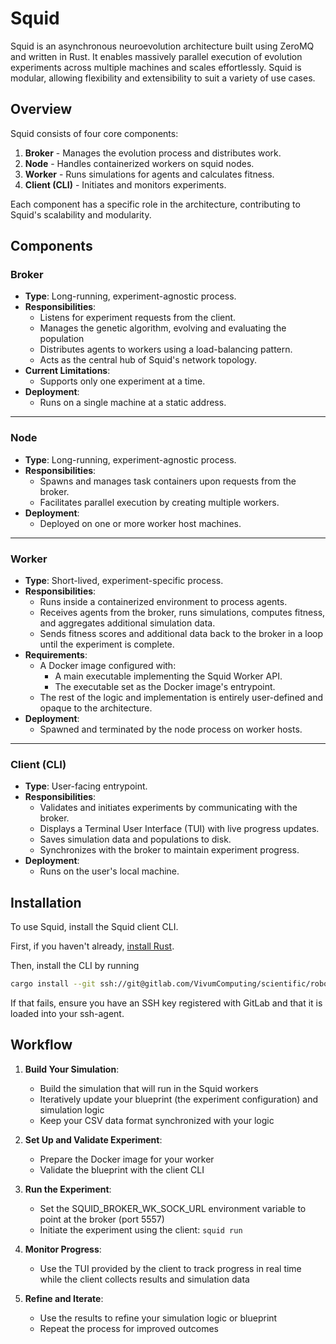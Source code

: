 # Squid

Squid is an asynchronous neuroevolution architecture built using ZeroMQ and written in Rust. It enables massively parallel execution of evolution experiments across multiple machines and scales effortlessly. Squid is modular, allowing flexibility and extensibility to suit a variety of use cases.

## Overview

Squid consists of four core components:

1. **Broker** - Manages the evolution process and distributes work.
2. **Node** - Handles containerized workers on squid nodes.
3. **Worker** - Runs simulations for agents and calculates fitness.
4. **Client (CLI)** - Initiates and monitors experiments.

Each component has a specific role in the architecture, contributing to Squid's scalability and modularity.

## Components

### Broker
- **Type**: Long-running, experiment-agnostic process.
- **Responsibilities**:
  - Listens for experiment requests from the client.
  - Manages the genetic algorithm, evolving and evaluating the population
  - Distributes agents to workers using a load-balancing pattern.
  - Acts as the central hub of Squid's network topology.
- **Current Limitations**:
  - Supports only one experiment at a time.
- **Deployment**:
  - Runs on a single machine at a static address.

---

### Node
- **Type**: Long-running, experiment-agnostic process.
- **Responsibilities**:
  - Spawns and manages task containers upon requests from the broker.
  - Facilitates parallel execution by creating multiple workers.
- **Deployment**:
  - Deployed on one or more worker host machines.

---

### Worker
- **Type**: Short-lived, experiment-specific process.
- **Responsibilities**:
  - Runs inside a containerized environment to process agents.
  - Receives agents from the broker, runs simulations, computes fitness, and aggregates additional simulation data.
  - Sends fitness scores and additional data back to the broker in a loop until the experiment is complete.
- **Requirements**:
  - A Docker image configured with:
    - A main executable implementing the Squid Worker API.
    - The executable set as the Docker image's entrypoint.
  - The rest of the logic and implementation is entirely user-defined and opaque to the architecture.
- **Deployment**:
  - Spawned and terminated by the node process on worker hosts.

---

### Client (CLI)
- **Type**: User-facing entrypoint.
- **Responsibilities**:
  - Validates and initiates experiments by communicating with the broker.
  - Displays a Terminal User Interface (TUI) with live progress updates.
  - Saves simulation data and populations to disk.
  - Synchronizes with the broker to maintain experiment progress.
- **Deployment**:
  - Runs on the user's local machine.

## Installation

To use Squid, install the Squid client CLI.

First, if you haven't already, [install Rust](https://www.rust-lang.org/tools/install).

Then, install the CLI by running
```sh
cargo install --git ssh://git@gitlab.com/VivumComputing/scientific/robotics/dnfs/evolution/squid.git squid
```

If that fails, ensure you have an SSH key registered with GitLab and that it is loaded into your ssh-agent.

## Workflow

1. **Build Your Simulation**:
   - Build the simulation that will run in the Squid workers
   - Iteratively update your blueprint (the experiment configuration) and simulation logic
   - Keep your CSV data format synchronized with your logic

2. **Set Up and Validate Experiment**:
   - Prepare the Docker image for your worker
   - Validate the blueprint with the client CLI

3. **Run the Experiment**:
   - Set the SQUID_BROKER_WK_SOCK_URL environment variable to point at the broker (port 5557)
   - Initiate the experiment using the client: `squid run`

4. **Monitor Progress**:
   - Use the TUI provided by the client to track progress in real time while the client collects results and simulation data

5. **Refine and Iterate**:
   - Use the results to refine your simulation logic or blueprint
   - Repeat the process for improved outcomes
